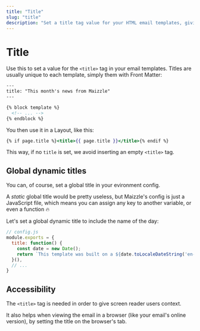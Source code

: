 ```yaml
---
title: "Title"
slug: "title"
description: "Set a title tag value for your HTML email templates, giving screen reader users some context"
---
```


# Title

Use this to set a value for the `<title>` tag in your email templates. Titles are usually unique to each template, simply them with Front Matter:

```handlebars
---
title: "This month's news from Maizzle"
---

{% block template %}
  <!-- ... -->
{% endblock %}
```

You then use it in a Layout, like this:

```handlebars
{% if page.title %}<title>{{ page.title }}</title>{% endif %}
```

This way, if no `title` is set, we avoid inserting an empty `<title>` tag.

## Global dynamic titles

You can, of course, set a global title in your evironment config.

A _static_ global title would be pretty useless, but Maizzle's config is just a JavaScript file, which means you can assign any key to another variable, or even a function 🔥

Let's set a global dynamic title to include the name of the day:

```js
// config.js
module.exports = {
  title: function() {
    const date = new Date();
    return `This template was built on a ${date.toLocaleDateString('en-US', { weekday: 'long' })}`
  }(),
  // ...
}
```

## Accessibility

The `<title>` tag is needed in order to give screen reader users context. 

It also helps when viewing the email in a browser (like your email's online version), by setting the title on the browser's tab.

